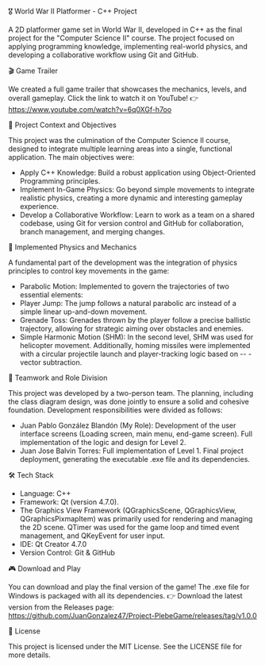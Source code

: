 🎖️ World War II Platformer - C++ Project

A 2D platformer game set in World War II, developed in C++ as the final project for the "Computer Science II" course. The project focused on applying programming knowledge, implementing real-world physics, and developing a collaborative workflow using Git and GitHub.

🎬 Game Trailer

We created a full game trailer that showcases the mechanics, levels, and overall gameplay. Click the link to watch it on YouTube!
👉 https://www.youtube.com/watch?v=6q0XGf-h7oo

🎯 Project Context and Objectives

This project was the culmination of the Computer Science II course, designed to integrate multiple learning areas into a single, functional application. The main objectives were:
- Apply C++ Knowledge: Build a robust application using Object-Oriented Programming principles.
- Implement In-Game Physics: Go beyond simple movements to integrate realistic physics, creating a more dynamic and interesting gameplay experience.
- Develop a Collaborative Workflow: Learn to work as a team on a shared codebase, using Git for version control and GitHub for collaboration, branch management, and merging changes.
  
🚀 Implemented Physics and Mechanics

A fundamental part of the development was the integration of physics principles to control key movements in the game:
- Parabolic Motion: Implemented to govern the trajectories of two essential elements:
- Player Jump: The jump follows a natural parabolic arc instead of a simple linear up-and-down movement.
- Grenade Toss: Grenades thrown by the player follow a precise ballistic trajectory, allowing for strategic aiming over obstacles and enemies.
- Simple Harmonic Motion (SHM): In the second level, SHM was used for helicopter movement. Additionally, homing missiles were implemented with a circular projectile launch and player-tracking logic based on -- -   vector subtraction.
  
🤝 Teamwork and Role Division

This project was developed by a two-person team. The planning, including the class diagram design, was done jointly to ensure a solid and cohesive foundation. Development responsibilities were divided as follows:

- Juan Pablo González Blandón (My Role):
  Development of the user interface screens (Loading screen, main menu, end-game screen).
  Full implementation of the logic and design for Level 2.
- Juan Jose Balvin Torres:
  Full implementation of Level 1.
  Final project deployment, generating the executable .exe file and its dependencies.

🛠️ Tech Stack

- Language: C++
- Framework: Qt (version 4.7.0).
- The Graphics View Framework (QGraphicsScene, QGraphicsView, QGraphicsPixmapItem) was primarily used for rendering and managing the 2D scene.
  QTimer was used for the game loop and timed event management, and QKeyEvent for user input.
- IDE: Qt Creator 4.7.0
- Version Control: Git & GitHub
  
🎮 Download and Play

You can download and play the final version of the game! The .exe file for Windows is packaged with all its dependencies.
👉 Download the latest version from the Releases page: https://github.com/JuanGonzalez47/Project-PlebeGame/releases/tag/v1.0.0

📄 License

This project is licensed under the MIT License. See the LICENSE file for more details.
